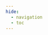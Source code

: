 ```yaml
---
hide:
  - navigation
  - toc
---
```


<style>
  .md-tabs {
	background-color: transparent;
	background: linear-gradient(rgba(0, 0, 0, .3), 30%, transparent);
  }

  *{
    box-sizing: border-box;
  }

  .parallax {
    perspective: 100px;
    height: 100vh;
    overflow-x: hidden;
    overflow-y: auto;
    position: absolute;
    top: 0;
    bottom: 0;
    left: 0;
	right: 0;
    margin-left: -750px;
	margin-right: -750px;
  }

  .parallax__layer {
    position: absolute;
    top: 0;
    bottom: 0;
    left: 0;
    right: 0;
  }

  .parallax__layer img {
    display: block;
    position: absolute;
    bottom: 0;
  }

  .parallax__cover {
    background: #2D112B;
    display: block;
    position: absolute;
    top: 100%;
    left: 0;
    right: 0;
    height: 2000px;
    z-index: 2;
  }

  .parallax__layer__0 {
    transform: translateZ(-300px) scale(4);
  }

  .parallax__layer__1 {
    transform: translateZ(-250px) scale(3.5);
  }

  .parallax__layer__2 {
    transform: translateZ(-200px) scale(3);
  }

  .parallax__layer__3 {
    transform: translateZ(-150px) scale(2.5);
  }

  .parallax__layer__4 {
    transform: translateZ(-100px) scale(2);
  }

  .parallax__layer__5 {
    transform: translateZ(-50px) scale(1.5);
  }

  .parallax__layer__6 {
    transform: translateZ(0px) scale(1);
  }

  .scrollable {
	height: 300vh;
  }
</style>

<section class="parallax">
  <div class="parallax__layer parallax__layer__0">
    <img src="https://github.com/samdbeckham/blog/blob/master/dev/_assets/images/articles/firewatch/layer_0.png?raw=true" />
  </div>
  <div class="parallax__layer parallax__layer__1">
    <img src="https://github.com/samdbeckham/blog/blob/master/dev/_assets/images/articles/firewatch/layer_1.png?raw=true" />
  </div>
  <div class="parallax__layer parallax__layer__2">
    <img src="https://github.com/samdbeckham/blog/blob/master/dev/_assets/images/articles/firewatch/layer_2.png?raw=true" />
  </div>
  <div class="parallax__layer parallax__layer__3">
    <img src="https://github.com/samdbeckham/blog/blob/master/dev/_assets/images/articles/firewatch/layer_3.png?raw=true" />
  </div>
  <div class="parallax__layer parallax__layer__4">
    <img src="https://github.com/samdbeckham/blog/blob/master/dev/_assets/images/articles/firewatch/layer_4.png?raw=true" />
  </div>
  <div class="parallax__layer parallax__layer__5">
    <img src="https://github.com/samdbeckham/blog/blob/master/dev/_assets/images/articles/firewatch/layer_5.png?raw=true" />
  </div>
  <div class="parallax__layer parallax__layer__6">
    <img src="https://github.com/samdbeckham/blog/blob/master/dev/_assets/images/articles/firewatch/layer_6.png?raw=true" />
  </div>
  <div class="parallax__cover"></div>
</section>

<section class="scrollable"></section>

